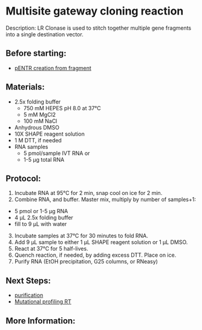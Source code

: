 Multisite gateway cloning reaction
================================================================================
Description: LR Clonase is used to stitch together multiple gene fragments into a single destination vector.

Before starting:
--------------------------------------------------------------------------------
* [pENTR creation from fragment](./pDONR-BP-reaction.md)

Materials:
--------------------------------------------------------------------------------
* 2.5x folding buffer
  * 750 mM HEPES pH 8.0 at 37°C
  * 5 mM MgCl2
  * 100 mM NaCl
* Anhydrous DMSO
* 10X SHAPE reagent solution
* 1 M DTT, if needed
* RNA samples
  * 5 pmol/sample IVT RNA or
  * 1-5 µg total RNA

Protocol:
--------------------------------------------------------------------------------
1. Incubate RNA at 95°C for 2 min, snap cool on ice for 2 min.
2. Combine RNA, and buffer. Master mix, multiply by number of samples+1:
  * 5 pmol or 1-5 µg RNA
  * 4 µL 2.5x folding buffer
  * fill to 9 µL with water
3. Incubate samples at 37°C for 30 minutes to fold RNA.
4. Add 9 µL sample to either 1 µL SHAPE reagent solution or 1 µL DMSO.
5. React at 37°C for 5 half-lives.
6. Quench reaction, if needed, by adding excess DTT. Place on ice.
7. Purify RNA (EtOH precipitation, G25 columns, or RNeasy)

Next Steps:
--------------------------------------------------------------------------------
* [purification](../purification/)
* [Mutational profiling RT](../enzyme-reactions/map-rt-dms.md)

More Information:
--------------------------------------------------------------------------------
